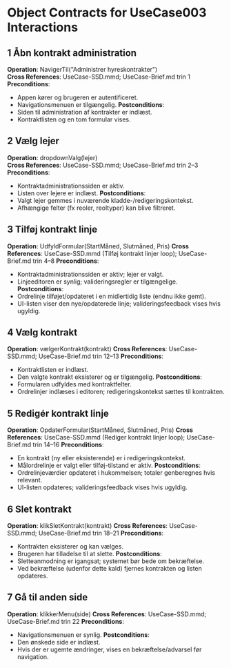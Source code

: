 ﻿# Object Contracts for UseCase003 Interactions

## 1 Åbn kontrakt administration 
**Operation**: NavigerTil("Administrer hyreskontrakter")  
**Cross References**: UseCase-SSD.mmd; UseCase-Brief.md trin 1  
**Preconditions**: 
  - Appen kører og brugeren er autentificeret.
  - Navigationsmenuen er tilgængelig.
**Postconditions**:  
  - Siden til administration af kontrakter er indlæst.
  - Kontraktlisten og en tom formular vises.

## 2 Vælg lejer
**Operation**: dropdownValg(lejer)  
**Cross References**: UseCase-SSD.mmd; UseCase-Brief.md trin 2–3  
**Preconditions**:
  - Kontraktadministrationssiden er aktiv.
  - Listen over lejere er indlæst.
**Postconditions**:
  - Valgt lejer gemmes i nuværende kladde-/redigeringskontekst.
  - Afhængige felter (fx reoler, reoltyper) kan blive filtreret.

## 3 Tilføj kontrakt linje
**Operation**: UdfyldFormular(StartMåned, Slutmåned, Pris)
**Cross References**: UseCase-SSD.mmd (Tilføj kontrakt linjer loop); UseCase-Brief.md trin 4–8
**Preconditions**:
  - Kontraktadministrationssiden er aktiv; lejer er valgt.
  - Linjeeditoren er synlig; valideringsregler er tilgængelige.
**Postconditions**:
  - Ordrelinje tilføjet/opdateret i en midlertidig liste (endnu ikke gemt).
  - UI-listen viser den nye/opdaterede linje; valideringsfeedback vises hvis ugyldig.

## 4 Vælg kontrakt 
**Operation**: vælgerKontrakt(kontrakt)
**Cross References**: UseCase-SSD.mmd; UseCase-Brief.md trin 12–13
**Preconditions**:
  - Kontraktlisten er indlæst.
  - Den valgte kontrakt eksisterer og er tilgængelig.
**Postconditions**:
  - Formularen udfyldes med kontraktfelter.
  - Ordrelinjer indlæses i editoren; redigeringskontekst sættes til kontrakten.

## 5 Redigér kontrakt linje
**Operation**: OpdaterFormular(StartMåned, Slutmåned, Pris)
**Cross References**: UseCase-SSD.mmd (Rediger kontrakt linjer loop); UseCase-Brief.md trin 14–16
**Preconditions**:
  - En kontrakt (ny eller eksisterende) er i redigeringskontekst.
  - Målordrelinje er valgt eller tilføj-tilstand er aktiv.
**Postconditions**:
  - Ordrelinjeværdier opdateret i hukommelsen; totaler genberegnes hvis relevant.
  - UI-listen opdateres; valideringsfeedback vises hvis ugyldig.

## 6 Slet kontrakt
**Operation**: klikSletKontrakt(kontrakt)
**Cross References**: UseCase-SSD.mmd; UseCase-Brief.md trin 18–21
**Preconditions**:
  - Kontrakten eksisterer og kan vælges.
  - Brugeren har tilladelse til at slette.
**Postconditions**:
  - Sletteanmodning er igangsat; systemet bør bede om bekræftelse.
  - Ved bekræftelse (udenfor dette kald) fjernes kontrakten og listen opdateres.

## 7 Gå til anden side
**Operation**: klikkerMenu(side)
**Cross References**: UseCase-SSD.mmd; UseCase-Brief.md trin 22
**Preconditions**:
  - Navigationsmenuen er synlig.
**Postconditions**:
  - Den ønskede side er indlæst.
  - Hvis der er ugemte ændringer, vises en bekræftelse/advarsel før navigation.